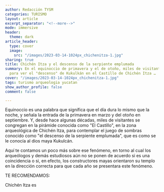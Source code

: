 ```yaml
---
author: Redacción TYSM
categories: TURISMO
layout: article
excerpt_separator: "<!--more-->"
mode: immersive
header:
  theme: dark
article_header:
  type: cover
  image:
    src: "/images/2023-03-14-1024px_chichenitza-1.jpg"
sharing: true
title: Chichén Itza y el descenso de la serpiente emplumada
summary: En el equinoccio de primavera y el de otoño, miles de visitantes se reúnen
  para ver el "descenso" de Kukulkán en el Castillo de Chichén Itza …
cover: "/images/2023-03-14-1024px_chichenitza-1.jpg"
tags: turismo arqueologia yucatan
show_author_profile: false
comment: false

---
```

Equinoccio es una palabra que significa que el día dura lo mismo que la noche, y señala la entrada de la primavera en marzo y del otoño en septiembre. Y, desde hace algunas décadas, miles de visitantes se congregan en la pirámide conocida como "El Castillo", en la zona arqueológica de Chichén Itza, para contemplar el juego de sombras conocido como "el descenso de la serpiente emplumada", que es como se le conocía al dios maya Kukulcán.

Aquí te contamos un poco más sobre ese fenómeno, en torno al cual los arqueólogos y demás estudiosos aún no se ponen de acuerdo si es una coincidencia o si, en efecto, los constructores mayas orientaron su templo en la dirección correcta para que cada año se presentara este fenómeno.

TE RECOMENDAMOS:

Chichén Itza es 
